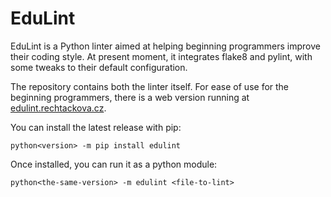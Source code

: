 # EduLint

EduLint is a Python linter aimed at helping beginning programmers improve their coding style. At present moment, it integrates flake8 and pylint, with some tweaks to their default configuration.

The repository contains both the linter itself. For ease of use for the beginning programmers, there is a web version running at [edulint.rechtackova.cz](https://edulint.rechtackova.cz/).

You can install the latest release with pip:

```
python<version> -m pip install edulint
```


Once installed, you can run it as a python module:

```
python<the-same-version> -m edulint <file-to-lint>
```
